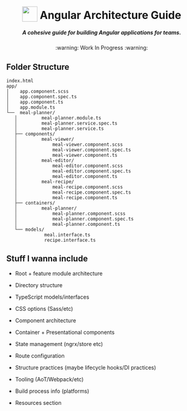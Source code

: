 <h1 align="center">
<img width="40" valign="bottom" src="https://angular.io/resources/images/logos/angular2/angular.svg">
Angular Architecture Guide
</h1>
<h5 align="center">A cohesive guide for building Angular applications for teams.</h5>

<p align="center">:warning: Work In Progress :warning:</p>

## Folder Structure

```
index.html
app/
│    app.component.scss
│    app.component.spec.ts
│    app.component.ts
│    app.module.ts
└──  meal-planner/
   │         meal-planner.module.ts
   │         meal-planner.service.spec.ts
   │         meal-planner.service.ts
   ├── components/
   │         meal-viewer/
   │             meal-viewer.component.scss
   │             meal-viewer.component.spec.ts
   │             meal-viewer.component.ts
   │         meal-editor/
   │             meal-editor.component.scss
   │             meal-editor.component.spec.ts
   │             meal-editor.component.ts
   │         meal-recipe/
   │             meal-recipe.component.scss
   │             meal-recipe.component.spec.ts
   │             meal-recipe.component.ts
   ├── containers/
   │         meal-planner/
   │             meal-planner.component.scss
   │             meal-planner.component.spec.ts
   │             meal-planner.component.ts
   └── models/
              meal.interface.ts
              recipe.interface.ts
```

## Stuff I wanna include

* Root + feature module architecture
* Directory structure
* TypeScript models/interfaces

* CSS options (Sass/etc)
* Component architecture
* Container + Presentational components
* State management (ngrx/store etc)
* Route configuration
* Structure practices (maybe lifecycle hooks/DI practices)
* Tooling (AoT/Webpack/etc)
* Build process info (platforms)
* Resources section
